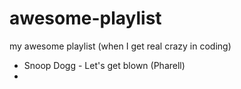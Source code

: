 # awesome-playlist
my awesome playlist (when I get real crazy in coding)


* Snoop Dogg - Let's get blown (Pharell)
* 
